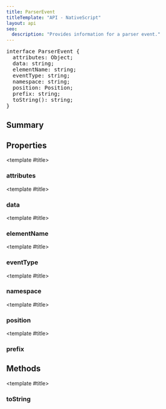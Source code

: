```yaml
---
title: ParserEvent
titleTemplate: "API - NativeScript"
layout: api
seo:
  description: "Provides information for a parser event."
---
```


<!-- This page is auto generated, do not edit manually. -->
<!-- Run "yarn generate:api-docs" to regenerate -->

<script setup lang="ts">
  import { provide } from "vue";
  import API_DATA from "./ParserEvent.data.json";
  
  provide('API_DATA', API_DATA);
</script>

<APIRefHierarchy v-once />

<pre class="[&_a]:text-green-400">interface ParserEvent {
  attributes: Object;
  data: string;
  elementName: string;
  eventType: string;
  namespace: string;
  position: Position;
  prefix: string;
  toString(): string;
}</pre>

<APIRefComment commentBase64="eyJibG9ja1RhZ3MiOltdLCJtb2RpZmllclRhZ3MiOnt9LCJzdW1tYXJ5IjpbeyJraW5kIjoidGV4dCIsInRleHQiOiJQcm92aWRlcyBpbmZvcm1hdGlvbiBmb3IgYSBwYXJzZXIgZXZlbnQuIn1dfQ==" v-once />

## <Heading ignore>Summary</Heading>

<APIRefSummary v-once />

## Properties

<div class="isOptional">

<APIRef for="2581" v-once>

<template #title>

### attributes

</template>

</APIRef>

</div>

<div class="isOptional">

<APIRef for="2582" v-once>

<template #title>

### data

</template>

</APIRef>

</div>

<div class="isOptional">

<APIRef for="2580" v-once>

<template #title>

### elementName

</template>

</APIRef>

</div>

<div class="">

<APIRef for="2576" v-once>

<template #title>

### eventType

</template>

</APIRef>

</div>

<div class="isOptional">

<APIRef for="2579" v-once>

<template #title>

### namespace

</template>

</APIRef>

</div>

<div class="">

<APIRef for="2577" v-once>

<template #title>

### position

</template>

</APIRef>

</div>

<div class="isOptional">

<APIRef for="2578" v-once>

<template #title>

### prefix

</template>

</APIRef>

</div>

## Methods

<div class="">

<APIRef for="2583" v-once>

<template #title>

### toString

</template>

</APIRef>

</div>
